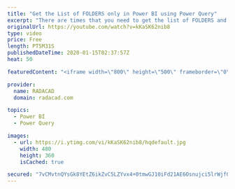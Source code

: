 ```yaml
---
title: "Get the List of FOLDERS only in Power BI using Power Query"
excerpt: "There are times that you need to get the list of FOLDERS and not just files. Of course folder itself (without considering files in it), doesn't contain data to be used for a report. However, sometimes, even the folder name might contain some useful information. The Get Data From Folder option in Power"
originalUrl: https://youtube.com/watch?v=kKaSK62nib8
type: video
price: Free
length: PT5M31S
publishedDateTime: 2020-01-15T02:37:57Z
heat: 50

featuredContent: "<iframe width=\"800\" height=\"500\" frameborder=\"0\" src=\"https://www.youtube.com/embed/kKaSK62nib8\" allow=\"accelerometer; autoplay; encrypted-media; gyroscope; picture-in-picture\" allowfullscreen></iframe>"

provider:
  name: RADACAD
  domain: radacad.com

topics:
  - Power BI
  - Power Query

images:
  - url: https://i.ytimg.com/vi/kKaSK62nib8/hqdefault.jpg
    width: 480
    height: 360
    isCached: true

secured: "7vCMvtnQYsGk8YEtZ6ikZvC5LZYvx4+0tmwGJ10iFd21AE6Osnujci5lrWjfQRJOI9Fj5hoh72pP8/1mHlAfh+DmLaTSg3eNnrzCv0C2hJmr1g2/gWeajkS41Uefpfa4t2S++poBg05ziZHZjvD8eCGgUieyosONeVnSXdU/1u6RkobfjeebDC5T79Gu3SaVxwCCFf93+eQ/BqqEkWBBIqmVAEtGERxPiL7N/hPo/+DBtizcjO5iTSeAZMbkN9e0HDak0wgL9z3sinLunzdcm7kc1FdVCf5WxXOUJXOhLpKSKu2GZ0M6fyUCMG8E9j/HlnZF/wQkzlNtWcOTUCSIbCBMCXgFaAHloOrwkv+bCaGaA17n17cEhuEz08bfwARiMgmIcClEzLozN+3v/lj6ml3hlkZI8W5Ds/VEC68xAhQ=;OunFJTWoVdu2/aPPdBHVlA=="
---
```


